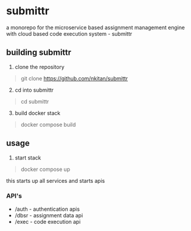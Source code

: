 # submittr
a monorepo for the microservice based assignment management engine with cloud based code execution system - submittr


## building submittr
1. clone the repository
  > git clone https://github.com/nkitan/submittr
2. cd into submittr
  > cd submittr
3. build docker stack
  > docker compose build

## usage
1. start stack
  > docker compose up

this starts up all services and starts apis

### API's
  * /auth - authentication apis
  * /dbsr - assignment data api
  * /exec - code execution api
